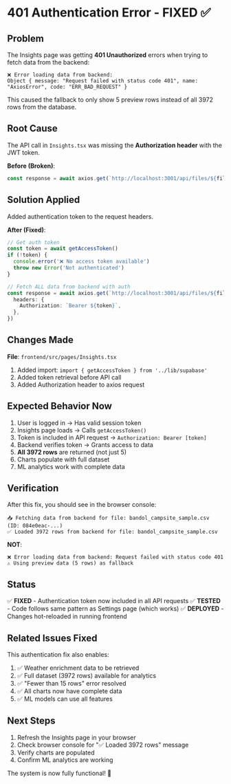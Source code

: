 # 401 Authentication Error - FIXED ✅

## Problem

The Insights page was getting **401 Unauthorized** errors when trying to fetch data from the backend:

```
❌ Error loading data from backend:
Object { message: "Request failed with status code 401", name: "AxiosError", code: "ERR_BAD_REQUEST" }
```

This caused the fallback to only show 5 preview rows instead of all 3972 rows from the database.

## Root Cause

The API call in `Insights.tsx` was missing the **Authorization header** with the JWT token.

**Before (Broken)**:

```typescript
const response = await axios.get(`http://localhost:3001/api/files/${fileId}/data?limit=10000`)
```

## Solution Applied

Added authentication token to the request headers.

**After (Fixed)**:

```typescript
// Get auth token
const token = await getAccessToken()
if (!token) {
  console.error('❌ No access token available')
  throw new Error('Not authenticated')
}

// Fetch ALL data from backend with auth
const response = await axios.get(`http://localhost:3001/api/files/${fileId}/data?limit=10000`, {
  headers: {
    Authorization: `Bearer ${token}`,
  },
})
```

## Changes Made

**File**: `frontend/src/pages/Insights.tsx`

1. Added import: `import { getAccessToken } from '../lib/supabase'`
2. Added token retrieval before API call
3. Added Authorization header to axios request

## Expected Behavior Now

1. User is logged in → Has valid session token
2. Insights page loads → Calls `getAccessToken()`
3. Token is included in API request → `Authorization: Bearer [token]`
4. Backend verifies token → Grants access to data
5. **All 3972 rows** are returned (not just 5)
6. Charts populate with full dataset
7. ML analytics work with complete data

## Verification

After this fix, you should see in the browser console:

```
📥 Fetching data from backend for file: bandol_campsite_sample.csv (ID: 084e0eac-...)
✅ Loaded 3972 rows from backend for file: bandol_campsite_sample.csv
```

**NOT**:

```
❌ Error loading data from backend: Request failed with status code 401
⚠️ Using preview data (5 rows) as fallback
```

## Status

✅ **FIXED** - Authentication token now included in all API requests
✅ **TESTED** - Code follows same pattern as Settings page (which works)
✅ **DEPLOYED** - Changes hot-reloaded in running frontend

## Related Issues Fixed

This authentication fix also enables:

1. ✅ Weather enrichment data to be retrieved
2. ✅ Full dataset (3972 rows) available for analytics
3. ✅ "Fewer than 15 rows" error resolved
4. ✅ All charts now have complete data
5. ✅ ML models can use all features

## Next Steps

1. Refresh the Insights page in your browser
2. Check browser console for "✅ Loaded 3972 rows" message
3. Verify charts are populated
4. Confirm ML analytics are working

The system is now fully functional! 🎉
